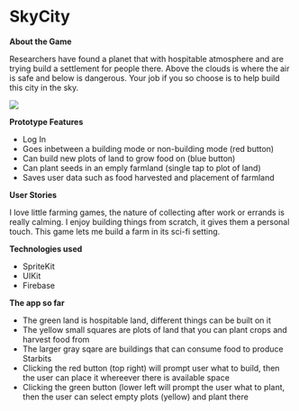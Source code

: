 # SkyCity #

**About the Game**

Researchers have found a planet that with hospitable atmosphere and are trying build a settlement for people there. Above the clouds is where the air is safe and below is dangerous. Your job if you so choose is to help build this city in the sky.


![](https://github.com/Agarrovi1/SkyCity/blob/master/Images/SkyCity.gif)

**Prototype Features**

* Log In
* Goes inbetween a building mode or non-building mode (red button)
* Can build new plots of land to grow food on (blue button)
* Can plant seeds in an emply farmland (single tap to plot of land)
* Saves user data such as food harvested and placement of farmland 

**User Stories**

I love little farming games, the nature of collecting after work or errands is really calming. I enjoy building things from scratch, it gives them a personal touch. This game lets me build a farm in its sci-fi setting.


**Technologies used**
* SpriteKit
* UIKit
* Firebase


**The app so far**
* The green land is hospitable land, different things can be built on it
* The yellow small squares are plots of land that you can plant crops and harvest food from
* The larger gray sqare are buildings that can consume food to produce Starbits
* Clicking the red button (top right) will prompt user what to build, then the user can place it whereever there is available space
* Clicking the green button (lower left will prompt the user what to plant, then the user can select empty plots (yellow) and plant there
